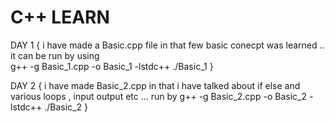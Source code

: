 # C++ LEARN

DAY 1 {
i have made a Basic.cpp file in that few basic conecpt was learned ..
it can be run by using   
                      g++ -g Basic_1.cpp -o Basic_1 -lstdc++
                      ./Basic_1
}

DAY 2 {
i have made Basic_2.cpp in that i have talked about if else and various loops , input output etc ... 
run by 
                      g++ -g Basic_2.cpp -o Basic_2 -lstdc++
                      ./Basic_2
}
